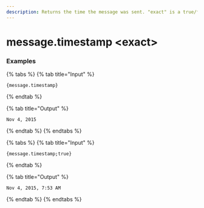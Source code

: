 ```yaml
---
description: Returns the time the message was sent. "exact" is a true/false value on whether to include hours/minutes.
---
```


# message.timestamp &lt;exact> <message id> <message channel>

### Examples

{% tabs %}
{% tab title="Input" %}

```text
{message.timestamp}
```

{% endtab %}

{% tab title="Output" %}

```text
Nov 4, 2015
```

{% endtab %}
{% endtabs %}

{% tabs %}
{% tab title="Input" %}

```text
{message.timestamp;true}
```

{% endtab %}

{% tab title="Output" %}

```text
Nov 4, 2015, 7:53 AM
```

{% endtab %}
{% endtabs %}
